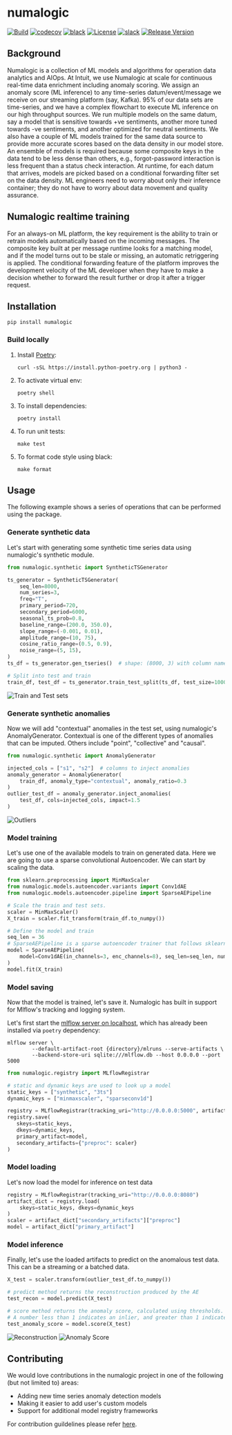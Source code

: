 # numalogic

[![Build](https://github.com/numaproj/numalogic/actions/workflows/ci.yml/badge.svg)](https://github.com/numaproj/numalogic/actions/workflows/ci.yml)
[![codecov](https://codecov.io/gh/numaproj/numalogic/branch/main/graph/badge.svg?token=020HF97A32)](https://codecov.io/gh/numaproj/numalogic)
[![black](https://img.shields.io/badge/code%20style-black-000000.svg)](https://github.com/ambv/black)
[![License](https://img.shields.io/badge/License-Apache%202.0-blue.svg)](LICENSE)
[![slack](https://img.shields.io/badge/slack-numaproj-brightgreen.svg?logo=slack)](https://join.slack.com/t/numaproj/shared_invite/zt-19svuv47m-YKHhsQ~~KK9mBv1E7pNzfg)
[![Release Version](https://img.shields.io/github/v/release/numaproj/numalogic?label=numalogic)](https://github.com/numaproj/numalogic/releases/latest)


## Background
Numalogic is a collection of ML models and algorithms for operation data analytics and AIOps. 
At Intuit, we use Numalogic at scale for continuous real-time data enrichment including 
anomaly scoring. We assign an anomaly score (ML inference) to any time-series 
datum/event/message we receive on our streaming platform (say, Kafka). 95% of our 
data sets are time-series, and we have a complex flowchart to execute ML inference on 
our high throughput sources. We run multiple models on the same datum, say a model that is 
sensitive towards +ve sentiments, another more tuned towards -ve sentiments, and another 
optimized for neutral sentiments. We also have a couple of ML models trained for the same 
data source to provide more accurate scores based on the data density in our model store. 
An ensemble of models is required because some composite keys in the data tend to be less 
dense than others, e.g., forgot-password interaction is less frequent than a status check 
interaction. At runtime, for each datum that arrives, models are picked based on a conditional 
forwarding filter set on the data density. ML engineers need to worry about only their 
inference container; they do not have to worry about data movement and quality assurance.

## Numalogic realtime training 
For an always-on ML platform, the key requirement is the ability to train or retrain models 
automatically based on the incoming messages. The composite key built at per message runtime 
looks for a matching model, and if the model turns out to be stale or missing, an automatic 
retriggering is applied. The conditional forwarding feature of the platform improves the 
development velocity of the ML developer when they have to make a decision whether to forward 
the result further or drop it after a trigger request.


## Installation

```shell
pip install numalogic
```

### Build locally

1. Install [Poetry](https://python-poetry.org/docs/):
    ```
    curl -sSL https://install.python-poetry.org | python3 -
    ```
2. To activate virtual env:
    ```
    poetry shell
    ```
3. To install dependencies:
    ```
    poetry install
    ```
4. To run unit tests:
    ```
    make test
    ```
5. To format code style using black:
    ```
    make format
    ```

## Usage
The following example shows a series of operations that can be performed using the package.
### Generate synthetic data
Let's start with generating some synthetic time series data using numalogic's synthetic module.
```python
from numalogic.synthetic import SyntheticTSGenerator

ts_generator = SyntheticTSGenerator(
    seq_len=8000,
    num_series=3,
    freq="T",
    primary_period=720,
    secondary_period=6000,
    seasonal_ts_prob=0.8,
    baseline_range=(200.0, 350.0),
    slope_range=(-0.001, 0.01),
    amplitude_range=(10, 75),
    cosine_ratio_range=(0.5, 0.9),
    noise_range=(5, 15),
)
ts_df = ts_generator.gen_tseries()  # shape: (8000, 3) with column names [s1, s2, s3]

# Split into test and train
train_df, test_df = ts_generator.train_test_split(ts_df, test_size=1000)
```
![Train and Test sets](images/train_test.png)

### Generate synthetic anomalies
Now we will add "contextual" anomalies in the test set, using numalogic's AnomalyGenerator.
Contextual is one of the different types of anomalies that can be imputed. Others include "point", "collective"
and "causal".
```python
from numalogic.synthetic import AnomalyGenerator

injected_cols = ["s1", "s2"]  # columns to inject anomalies
anomaly_generator = AnomalyGenerator(
    train_df, anomaly_type="contextual", anomaly_ratio=0.3
)
outlier_test_df = anomaly_generator.inject_anomalies(
    test_df, cols=injected_cols, impact=1.5
)
```
![Outliers](images/outliers.png)

### Model training 
Let's use one of the available models to train on generated data.
Here we are going to use a sparse convolutional Autoencoder.
We can start by scaling the data.
```python
from sklearn.preprocessing import MinMaxScaler
from numalogic.models.autoencoder.variants import Conv1dAE
from numalogic.models.autoencoder.pipeline import SparseAEPipeline

# Scale the train and test sets.
scaler = MinMaxScaler()
X_train = scaler.fit_transform(train_df.to_numpy())

# Define the model and train
seq_len = 36
# SparseAEPipeline is a sparse autoencoder trainer that follows sklearn's API pattern
model = SparseAEPipeline(
    model=Conv1dAE(in_channels=3, enc_channels=8), seq_len=seq_len, num_epochs=30
)
model.fit(X_train)
```

### Model saving
Now that the model is trained, let's save it. Numalogic has built in support 
for Mlflow's tracking and logging system.

Let's first start the [mlflow server on localhost](https://www.mlflow.org/docs/latest/tracking.html#scenario-1-mlflow-on-localhost),
which has already been installed via `poetry` dependency:
```shell
mlflow server \
        --default-artifact-root {directory}/mlruns --serve-artifacts \
        --backend-store-uri sqlite:///mlflow.db --host 0.0.0.0 --port 5000
```
```python
from numalogic.registry import MLflowRegistrar

# static and dynamic keys are used to look up a model
static_keys = ["synthetic", "3ts"]
dynamic_keys = ["minmaxscaler", "sparseconv1d"]

registry = MLflowRegistrar(tracking_uri="http://0.0.0.0:5000", artifact_type="pytorch")
registry.save(
   skeys=static_keys, 
   dkeys=dynamic_keys, 
   primary_artifact=model, 
   secondary_artifacts={"preproc": scaler}
)
```

### Model loading
Let's now load the model for inference on test data
```python
registry = MLflowRegistrar(tracking_uri="http://0.0.0.0:8080")
artifact_dict = registry.load(
    skeys=static_keys, dkeys=dynamic_keys
)
scaler = artifact_dict["secondary_artifacts"]["preproc"]
model = artifact_dict["primary_artifact"]
```

### Model inference
Finally, let's use the loaded artifacts to predict on the anomalous test data.
This can be a streaming or a batched data.
```python
X_test = scaler.transform(outlier_test_df.to_numpy())

# predict method returns the reconstruction produced by the AE
test_recon = model.predict(X_test)

# score method returns the anomaly score, calculated using thresholds.
# A number less than 1 indicates an inlier, and greater than 1 indicates an outlier.
test_anomaly_score = model.score(X_test)
```
![Reconstruction](images/recon.png)
![Anomaly Score](images/anomaly_score.png)

## Contributing
We would love contributions in the numalogic project in one of the following (but not limited to) areas:

- Adding new time series anomaly detection models
- Making it easier to add user's custom models
- Support for additional model registry frameworks

For contribution guildelines please refer [here](https://github.com/numaproj/numaproj/blob/main/CONTRIBUTING.md).